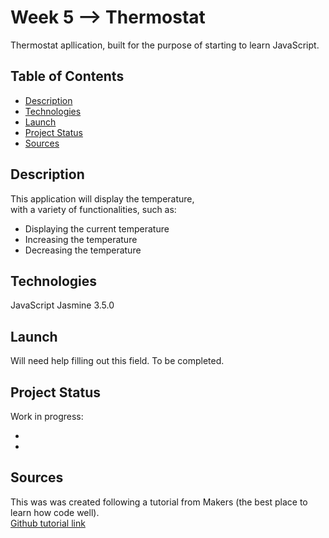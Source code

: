 # Week 5 --> Thermostat

Thermostat apllication, built for the purpose of starting to learn JavaScript.

## Table of Contents

* [Description](#description)
* [Technologies](#technologies)
* [Launch](#launch)
* [Project Status](#project-status)
* [Sources](#sources)

## Description

This application will display the temperature,  
with a variety of functionalities, such as:

* Displaying the current temperature
* Increasing the temperature
* Decreasing the temperature

## Technologies

JavaScript
Jasmine 3.5.0

## Launch

Will need help filling out this field. To be completed.

## Project Status

Work in progress:

* 
* 

## Sources

This was was created following a tutorial from Makers (the best place to learn how code well).  
[Github tutorial link](https://github.com/makersacademy/course/blob/master/thermostat/README.md)